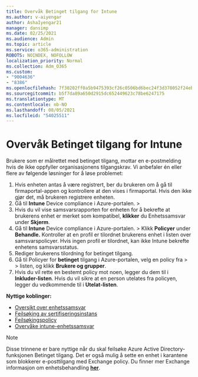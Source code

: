 ```yaml
---
title: Overvåk Betinget tilgang for Intune
ms.author: v-aiyengar
author: AshaIyengar21
manager: dansimp
ms.date: 02/25/2021
ms.audience: Admin
ms.topic: article
ms.service: o365-administration
ROBOTS: NOINDEX, NOFOLLOW
localization_priority: Normal
ms.collection: Adm_O365
ms.custom:
- "9004636"
- "8386"
ms.openlocfilehash: 7f30202ff0a5b9475393cf26c0506bd6bec24f3d378052f24ebf7f327cf84689
ms.sourcegitcommit: b5f7da89a650d2915dc652449623c78be6247175
ms.translationtype: MT
ms.contentlocale: nb-NO
ms.lasthandoff: 08/05/2021
ms.locfileid: "54025511"
---
```

# <a name="monitor-intune-conditional-access"></a>Overvåk Betinget tilgang for Intune

Brukere som er målrettet med betinget tilgang, mottar en e-postmelding hvis de ikke oppfyller organisasjonens tilgangskrav. Vi anbefaler én eller flere av følgende løsninger for å løse problemet:

1. Hvis enheten antas å være registrert, ber du brukeren om å gå til firmaportal-appen og kontrollere at den vises i firmaportal. Hvis den ikke gjør det, må brukeren registrere enheten.
1. Gå til **Intune** Device compliance i Azure-portalen.  >   
1. Hvis du vil vise samsvarsrapporten for enheten for å bekrefte at brukerens enhet er merket som kompatibel, **klikker** du Enhetssamsvar under **Skjerm**.
1. Gå til **Intune** Device compliance i Azure-portalen.  >   Klikk **Policyer** under **Behandle.** Kontroller at en profil er tilordnet brukerens enhet i listen over samsvarspolicyer. Hvis ingen profil er tilordnet, kan ikke Intune bekrefte enhetens samsvarsstatus.
1. Rediger brukerens tilordning for betinget tilgang.
1. Gå til Policyer for **betinget** tilgang i Azure-portalen, velg en policy fra  >    >  listen, og klikk **Brukere og grupper**.
1. Hvis du vil rette en bestemt policy mot noen, legger du dem til i **Inkluder-listen**. Hvis du vil sikre at en person utelates fra policyen, legger du vedkommende til i **Utelat-listen**.

**Nyttige koblinger:**

- [Oversikt over enhetssamsvar](https://docs.microsoft.com/intune/device-compliance-get-started)
- [Feilsøking av sertifiseringsinstans](https://docs.microsoft.com/intune/troubleshoot-conditional-access)
- [Feilsøkingspolicy](https://docs.microsoft.com/intune/troubleshoot-policies-in-microsoft-intune)
- [Overvåke intune-enhetssamsvar](https://docs.microsoft.com/intune/compliance-policy-monitor)

> [!NOTE]
> Disse trinnene er bare nyttige når du skal feilsøke Azure Active Directory-funksjonen Betinget tilgang. Det er også mulig å sette en enhet i karantene som blokkerer e-posttilgang med Exchange policy. Du finner mer Exchange informasjon om enhetsbehandling [**her**](https://docs.microsoft.com/previous-versions/office/exchange-server-2010/ff959225(v=exchg.141)).
